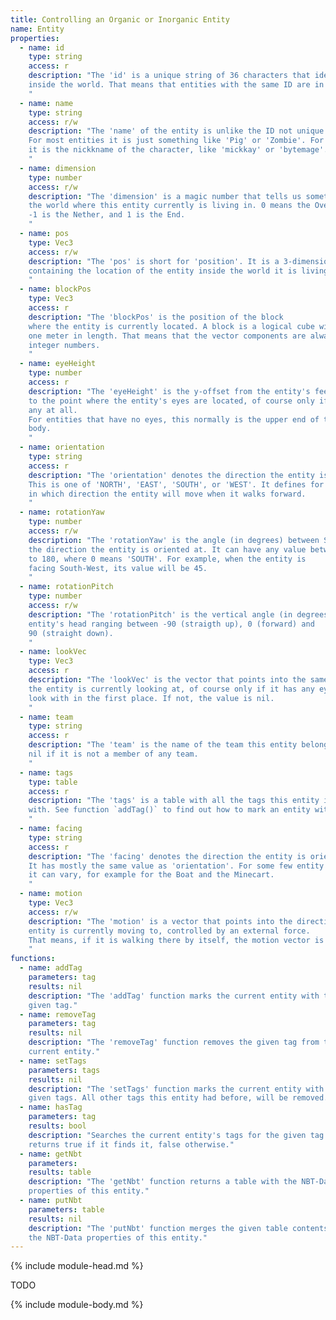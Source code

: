 ```yaml
---
title: Controlling an Organic or Inorganic Entity
name: Entity
properties:
  - name: id
    type: string
    access: r
    description: "The 'id' is a unique string of 36 characters that identifies an entity
    inside the world. That means that entities with the same ID are in fact the same object.
    "
  - name: name
    type: string
    access: r/w
    description: "The 'name' of the entity is unlike the ID not unique in the world.
    For most entities it is just something like 'Pig' or 'Zombie'. For player entities
    it is the nickkname of the character, like 'mickkay' or 'bytemage'.
    "
  - name: dimension
    type: number
    access: r/w
    description: "The 'dimension' is a magic number that tells us something about
    the world where this entity currently is living in. 0 means the Overworld.
    -1 is the Nether, and 1 is the End.
    "
  - name: pos
    type: Vec3
    access: r/w
    description: "The 'pos' is short for 'position'. It is a 3-dimensional vector
    containing the location of the entity inside the world it is living in.
    "
  - name: blockPos
    type: Vec3
    access: r
    description: "The 'blockPos' is the position of the block
    where the entity is currently located. A block is a logical cube with
    one meter in length. That means that the vector components are always
    integer numbers.  
    "
  - name: eyeHeight
    type: number
    access: r
    description: "The 'eyeHeight' is the y-offset from the entity's feet position
    to the point where the entity's eyes are located, of course only if it has
    any at all.
    For entities that have no eyes, this normally is the upper end of their
    body.
    "
  - name: orientation
    type: string
    access: r
    description: "The 'orientation' denotes the direction the entity is oriented at.
    This is one of 'NORTH', 'EAST', 'SOUTH', or 'WEST'. It defines for example
    in which direction the entity will move when it walks forward.
    "
  - name: rotationYaw
    type: number
    access: r/w
    description: "The 'rotationYaw' is the angle (in degrees) between South and
    the direction the entity is oriented at. It can have any value between -180
    to 180, where 0 means 'SOUTH'. For example, when the entity is
    facing South-West, its value will be 45.
    "
  - name: rotationPitch
    type: number
    access: r/w
    description: "The 'rotationPitch' is the vertical angle (in degrees) of the
    entity's head ranging between -90 (straigth up), 0 (forward) and
    90 (straight down).
    "
  - name: lookVec
    type: Vec3
    access: r
    description: "The 'lookVec' is the vector that points into the same direction
    the entity is currently looking at, of course only if it has any eyes to
    look with in the first place. If not, the value is nil.
    "
  - name: team
    type: string
    access: r
    description: "The 'team' is the name of the team this entity belongs to, or
    nil if it is not a member of any team.
    "
  - name: tags
    type: table
    access: r
    description: "The 'tags' is a table with all the tags this entity is marked
    with. See function `addTag()` to find out how to mark an entity with a tag.
    "
  - name: facing
    type: string
    access: r
    description: "The 'facing' denotes the direction the entity is oriented at.
    It has mostly the same value as 'orientation'. For some few entity types
    it can vary, for example for the Boat and the Minecart.
    "
  - name: motion
    type: Vec3
    access: r/w
    description: "The 'motion' is a vector that points into the direction this
    entity is currently moving to, controlled by an external force.
    That means, if it is walking there by itself, the motion vector is (0,0,0).
    "
functions:
  - name: addTag
    parameters: tag
    results: nil
    description: "The 'addTag' function marks the current entity with the
    given tag."
  - name: removeTag
    parameters: tag
    results: nil
    description: "The 'removeTag' function removes the given tag from the
    current entity."
  - name: setTags
    parameters: tags
    results: nil
    description: "The 'setTags' function marks the current entity with the
    given tags. All other tags this entity had before, will be removed."
  - name: hasTag
    parameters: tag
    results: bool
    description: "Searches the current entity's tags for the given tag and
    returns true if it finds it, false otherwise."
  - name: getNbt
    parameters:
    results: table
    description: "The 'getNbt' function returns a table with the NBT-Data
    properties of this entity."
  - name: putNbt
    parameters: table
    results: nil
    description: "The 'putNbt' function merges the given table contents into
    the NBT-Data properties of this entity."
---
```

{% include module-head.md %}

TODO

{% include module-body.md %}
